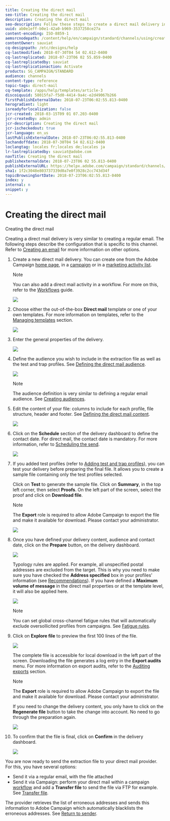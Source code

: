 ```yaml
---
title: Creating the direct mail
seo-title: Creating the direct mail
description: Creating the direct mail
seo-description: Follow these steps to create a direct mail delivery in Adobe Campaign.
uuid: ab0e1eff-b0e1-42a0-b969-3537258ce27a
content-encoding: ISO-8859-1
aemsrcnodepath: /content/help/en/campaign/standard/channels/using/creating-the-direct-mail
contentOwner: sauviat
cq-designpath: /etc/designs/help
cq-lastmodified: 2018-07-30T04 54 02.612-0400
cq-lastreplicated: 2018-07-23T06 02 55.859-0400
cq-lastreplicatedby: sauviat
cq-lastreplicationaction: Activate
products: SG_CAMPAIGN/STANDARD
audience: channels
content-type: reference
topic-tags: direct-mail
cq-template: /apps/help/templates/article-3
discoiquuid: 58015fa7-f5d0-4414-9a4c-e2d49067b266
firstPublishExternalDate: 2018-07-23T06:02:55.813-0400
herogradient: light
isreadyforlocalization: false
jcr-created: 2018-03-15T09 01 07.203-0400
jcr-createdby: admin
jcr-description: Creating the direct mail
jcr-ischeckedout: true
jcr-language: en_us
lastPublishExternalDate: 2018-07-23T06:02:55.813-0400
lochandoffdate: 2018-07-30T04 54 02.612-0400
loclangtag: locales fr;locales de;locales ja
lr-lastreplicatedby: sauviat@adobe.com
navTitle: Creating the direct mail
publishexternaldate: 2018-07-23T06 02 55.813-0400
publishExternalURL: https://helpx.adobe.com/campaign/standard/channels/using/creating-the-direct-mail.html
sha1: 1f2c3048e803737339d0a7e0f3928c2cc743d34f
topicBrowsingSortDate: 2018-07-23T06:02:55.813-0400
index: y
internal: n
snippet: y
---
```


# Creating the direct mail

Creating the direct mail

Creating a direct mail delivery is very similar to creating a regular email. The following steps describe the configuration that is specific to this channel. Refer to [Creating an email](../../channels/using/creating-an-email.md) for more information on other options.

1. Create a new direct mail delivery. You can create one from the Adobe Campaign [home page](../../start/using/interface-description.md#home-page), in a [campaign](../../start/using/marketing-activities.md#creating-a-marketing-activity) or in a [marketing activity list](../../start/using/programs-and-campaigns.md#creating-a-campaign).

   >[!NOTE]
   >
   >You can also add a direct mail activity in a workflow. For more on this, refer to the [Workflows](../../automating/using/direct-mail-delivery.md) guide.

   ![](assets/direct_mail_1.png)

1. Choose either the out-of-the-box **Direct mail** template or one of your own templates. For more information on templates, refer to the [Managing templates](../../start/using/about-templates.md) section.

   ![](assets/direct_mail_2.png)

1. Enter the general properties of the delivery.

   ![](assets/direct_mail_3.png)

1. Define the audience you wish to include in the extraction file as well as the test and trap profiles. See [Defining the direct mail audience](../../channels/using/defining-the-direct-mail-audience.md). 

   ![](assets/direct_mail_4.png)

   >[!NOTE]
   >
   >The audience definition is very similar to defining a regular email audience. See [Creating audiences](../../audiences/using/creating-audiences.md).

1. Edit the content of your file: columns to include for each profile, file structure, header and footer. See [Defining the direct mail content](../../channels/using/defining-the-direct-mail-content.md).

   ![](assets/direct_mail_5.png)

1. Click on the **Schedule** section of the delivery dashboard to define the contact date. For direct mail, the contact date is mandatory. For more information, refer to [Scheduling the send](../../sending/using/about-scheduling-messages.md).

   ![](assets/direct_mail_8.png)

1. If you added test profiles (refer to [Adding test and trap profiles](../../channels/using/defining-the-direct-mail-audience.md#adding-test-and-trap-profiles)), you can test your delivery before preparing the final file. It allows you to create a sample file containing only the test profiles selected.

   Click on **Test** to generate the sample file. Click on **Summary**, in the top left corner, then select **Proofs**. On the left part of the screen, select the proof and click on **Download file**.

   >[!NOTE]
   >
   >The **Export** role is required to allow Adobe Campaign to export the file and make it available for download. Please contact your administrator.

   ![](assets/direct_mail_19.png)

1. Once you have defined your delivery content, audience and contact date, click on the **Prepare** button, on the delivery dashboard.

   ![](assets/direct_mail_16.png)

   Typology rules are applied. For example, all unspecified postal addresses are excluded from the target. This is why you need to make sure you have checked the **Address specified** box in your profiles' information (see [Recommendations](../../channels/using/about-direct-mail.md#recommendations)). If you have defined a **Maximum volume of message** in the direct mail properties or at the template level, it will also be applied here.

   ![](assets/direct_mail_25.png)

   >[!NOTE]
   >
   >You can set global cross-channel fatigue rules that will automatically exclude oversollicited profiles from campaigns. See [Fatigue rules](../../administration/using/fatigue-rules.md).

1. Click on **Explore file** to preview the first 100 lines of the file. 

   ![](assets/direct_mail_18.png)

   The complete file is accessible for local download in the left part of the screen. Downloading the file generates a log entry in the **Export audits** menu. For more information on export audits, refer to the [Auditing exports](../../administration/using/auditing-export-logs.md) section.

   >[!NOTE]
   >
   >The **Export** role is required to allow Adobe Campaign to export the file and make it available for download. Please contact your administrator.

   If you need to change the delivery content, you only have to click on the **Regenerate file** button to take the change into account. No need to go through the preparation again. 

   ![](assets/direct_mail_21.png)

1. To confirm that the file is final, click on **Confirm** in the delivery dashboard.

   ![](assets/direct_mail_20.png)

You are now ready to send the extraction file to your direct mail provider. For this, you have several options:

* Send it via a regular email, with the file attached
* Send it via Campaign: perform your direct mail within a campaign [workflow](../../automating/using/direct-mail-delivery.md) and add a **Transfer file** to send the file via FTP for example. See [Transfer file](../../automating/using/transfer-file.md).

The provider retrieves the list of erroneous addresses and sends this information to Adobe Campaign which automatically blacklists the erroneous addresses. See [Return to sender](../../channels/using/return-to-sender.md).
